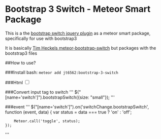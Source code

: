 # Bootstrap 3 Switch - Meteor Smart Package

This is a the [bootstrap switch jquery plugin](https://github.com/nostalgiaz/bootstrap-switch) as a meteor smart package, specifically for use with bootstrap3

It is basically [Tim Heckels meteor-bootstrap-switch](https://github.com/TimHeckel/meteor-bootstrap-switch) but packages with the bootstrap3 files

##How to use?

###Install
bash: `meteor add jt6562:bootstrap-3-switch`

###Html
<input type="checkbox" name="switch">

###Convert input tag to switch
'''
    $("[name='switch']").bootstrapSwitch({size: "small"});
'''

###event
'''
    $("[name='switch']").on('switchChange.bootstrapSwitch', function (event, data) {
        var status = data === true ? 'on' : 'off';

        Meteor.call('toggle', status);
    }); 
'''

